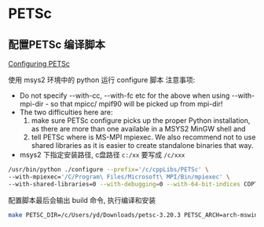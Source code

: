 # PETSc

## 配置PETSc    编译脚本

[Configuring PETSc](https://petsc.org/release/install/install/#doc-config-faq)

使用 msys2 环境中的 python 运行 configure 脚本
注意事项:

+ Do not specify --with-cc, --with-fc etc for the above when using --with-mpi-dir - so that mpicc/ mpif90 will be picked up from mpi-dir!
+ The two difficulties here are: 
  1) make sure PETSc configure picks up the proper Python installation, as there are more than one available in a MSYS2 MinGW shell and 
  2) tell PETSc where is MS-MPI mpiexec. We also recommend not to use shared libraries as it is easier to create standalone binaries that way.
+ msys2 下指定安装路径, c盘路径 `c:/xx` 要写成 `/c/xxx`

```bash
/usr/bin/python ./configure --prefix='/c/cppLibs/PETSc' \
--with-mpiexec='/C/Program\ Files/Microsoft\ MPI/Bin/mpiexec' \
--with-shared-libraries=0 --with-debugging=0 --with-64-bit-indices COPTFLAGS='-O3 -march=native -mtune=native' CXXOPTFLAGS='-O3 -march=native -mtune=native' FOPTFLAGS='-O3 -march=native -mtune=native'
```

配置脚本最后会输出 build 命令, 执行编译和安装

```bash
make PETSC_DIR=/c/Users/yd/Downloads/petsc-3.20.3 PETSC_ARCH=arch-mswin-c-opt all -j
```
